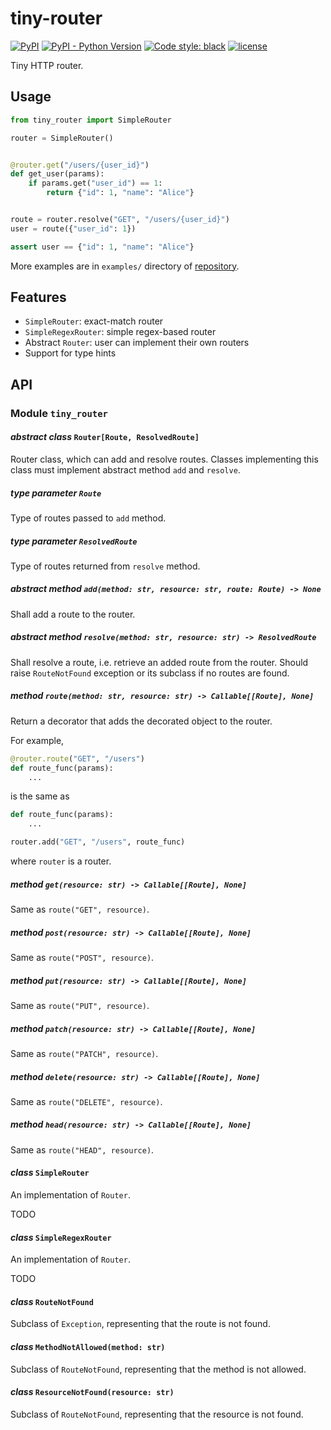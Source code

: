 # tiny-router

[![PyPI](https://img.shields.io/pypi/v/tiny-router)](https://pypi.org/project/tiny-router/)
[![PyPI - Python Version](https://img.shields.io/pypi/pyversions/tiny-router)](https://pypi.org/project/tiny-router/)
[![Code style: black](https://img.shields.io/badge/code%20style-black-000000.svg)](https://github.com/psf/black)
[![license](https://img.shields.io/github/license/nekonoshiri/tiny-router)](https://github.com/nekonoshiri/tiny-router/blob/main/LICENSE)

Tiny HTTP router.

## Usage

```Python
from tiny_router import SimpleRouter

router = SimpleRouter()


@router.get("/users/{user_id}")
def get_user(params):
    if params.get("user_id") == 1:
        return {"id": 1, "name": "Alice"}


route = router.resolve("GET", "/users/{user_id}")
user = route({"user_id": 1})

assert user == {"id": 1, "name": "Alice"}
```

More examples are in `examples/` directory of
[repository](https://github.com/nekonoshiri/tiny-router).

## Features

- `SimpleRouter`: exact-match router
- `SimpleRegexRouter`: simple regex-based router
- Abstract `Router`: user can implement their own routers
- Support for type hints

## API

### Module `tiny_router`

#### *abstract class* `Router[Route, ResolvedRoute]`

Router class, which can add and resolve routes.
Classes implementing this class must implement abstract method `add` and `resolve`.

##### *type parameter* `Route`

Type of routes passed to `add` method.

##### *type parameter* `ResolvedRoute`

Type of routes returned from `resolve` method.

##### *abstract method* `add(method: str, resource: str, route: Route) -> None`

Shall add a route to the router.

##### *abstract method* `resolve(method: str, resource: str) -> ResolvedRoute`

Shall resolve a route, i.e. retrieve an added route from the router.
Should raise `RouteNotFound` exception or its subclass if no routes are found.

##### *method* `route(method: str, resource: str) -> Callable[[Route], None]`

Return a decorator that adds the decorated object to the router.

For example,

```Python
@router.route("GET", "/users")
def route_func(params):
    ...
```

is the same as

```Python
def route_func(params):
    ...

router.add("GET", "/users", route_func)
```

where `router` is a router.

##### *method* `get(resource: str) -> Callable[[Route], None]`

Same as `route("GET", resource)`.

##### *method* `post(resource: str) -> Callable[[Route], None]`

Same as `route("POST", resource)`.

##### *method* `put(resource: str) -> Callable[[Route], None]`

Same as `route("PUT", resource)`.

##### *method* `patch(resource: str) -> Callable[[Route], None]`

Same as `route("PATCH", resource)`.

##### *method* `delete(resource: str) -> Callable[[Route], None]`

Same as `route("DELETE", resource)`.

##### *method* `head(resource: str) -> Callable[[Route], None]`

Same as `route("HEAD", resource)`.

#### *class* `SimpleRouter`

An implementation of `Router`.

TODO

#### *class* `SimpleRegexRouter`

An implementation of `Router`.

TODO

#### *class* `RouteNotFound`

Subclass of `Exception`, representing that the route is not found.

#### *class* `MethodNotAllowed(method: str)`

Subclass of `RouteNotFound`, representing that the method is not allowed.

#### *class* `ResourceNotFound(resource: str)`

Subclass of `RouteNotFound`, representing that the resource is not found.

